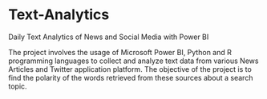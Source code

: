 # Text-Analytics
Daily Text Analytics of News and Social Media with Power BI



The project involves the usage of Microsoft Power BI, Python and R programming languages to collect and analyze text data from various News Articles and Twitter application platform. The objective of the project is to find the polarity of the words retrieved from these sources about a search topic.  
 
